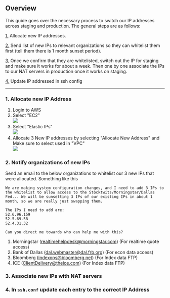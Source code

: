## Overview

This guide goes over the necessary process to switch our IP addresses across staging and production. The general steps are as follows:

[1.](https://github.com/ycharts/ycharts/wiki/IP-Switch-Guide#1-allocate-new-ip-address) Allocate new IP addresses.

[2.](https://github.com/ycharts/ycharts/wiki/IP-Switch-Guide#2-notify-organizations-of-new-ips) Send list of new IPs to relevant organizations so they can whitelist them first (tell them there is 1 month sunset period).

[3.](https://github.com/ycharts/ycharts/wiki/IP-Switch-Guide#3-associate-new-ips-with-nat-servers) Once we confirm that they are whitelisted, switch out the IP for staging and make sure it works for about a week. Then one by one associate the IPs to our NAT servers in production once it works on staging.

[4.](https://github.com/ycharts/ycharts/wiki/IP-Switch-Guide#4-update-various-places-with-our-new-ips) Update IP addressed in ssh config

***

### 1. Allocate new IP Address
1. Login to AWS
2. Select "EC2"
<br>![](https://www.diigo.com/file/image/sosopsazdccdpappdzcdppqbor/AWS+Management+Console.jpg)
3. Select "Elastic IPs"
<br>![](https://www.diigo.com/file/image/sosopsazdccdpasebzcdppqbpq/EC2+Management+Console.jpg)
4. Allocate 3 New IP addresses by selecting "Allocate New Address" and Make sure to select used in "VPC"
<br>![](https://www.diigo.com/file/image/sosopsazdccdsdpcozcdpprbpr/EC2+Management+Console.jpg)


### 2. Notify organizations of new IPs
Send an email to the below organizations to whitelist our 3 new IPs that were allocated. Something like this

```
We are making system configuration changes, and I need to add 3 IPs to the whitelist to allow access to the Stocktwits/Morningstar/Dallas Fed... We will be sunsetting 3 IPs of our existing IPs in about 1 month, so we are really just swapping them.

The IPs I need to add are:
52.6.96.159
52.5.69.58
52.4.31.32

Can you direct me towards who can help me with this?
```

1. Morningstar (realtimehelpdesk@morningstar.com) (For realtime quote access)
1. Bank of Dallas (dal.webmaster@dal.frb.org) (For econ data access)
1. Bloomberg (indexops@bloomberg.net) (For Index data FTP)
1. ICE (ClientDelivery@theice.com) (For Index data FTP)


### 3. Associate new IPs with NAT servers

### 4. In `ssh.conf` update each entry to the correct IP Address 
